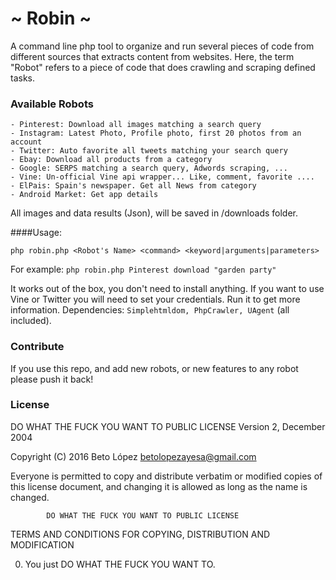 # ~ Robin ~

A command line php tool to organize and run several pieces of code from different sources that extracts content from websites.
Here, the term "Robot" refers to a piece of code that does crawling and scraping defined tasks.




### Available Robots

    - Pinterest: Download all images matching a search query
    - Instagram: Latest Photo, Profile photo, first 20 photos from an account
    - Twitter: Auto favorite all tweets matching your search query
    - Ebay: Download all products from a category
    - Google: SERPS matching a search query, Adwords scraping, ...
    - Vine: Un-official Vine api wrapper... Like, comment, favorite ....
    - ElPais: Spain's newspaper. Get all News from category
    - Android Market: Get app details
    
All images and data results (Json), will be saved in /downloads folder.

####Usage: 

	php robin.php <Robot's Name> <command> <keyword|arguments|parameters>
	


For example: `php robin.php Pinterest download "garden party"`

It works out of the box, you don't need to install anything. If you want to use Vine or Twitter you will need to set your credentials. Run it to get more information. Dependencies: `Simplehtmldom, PhpCrawler, UAgent` (all included).
### Contribute
If you use this repo, and add new robots, or new features to any robot please push it back!

### License
 DO WHAT THE FUCK YOU WANT TO PUBLIC LICENSE 
                    Version 2, December 2004 

 Copyright (C) 2016 Beto López <betolopezayesa@gmail.com>

 Everyone is permitted to copy and distribute verbatim or modified 
 copies of this license document, and changing it is allowed as long 
 as the name is changed. 

            DO WHAT THE FUCK YOU WANT TO PUBLIC LICENSE 
   TERMS AND CONDITIONS FOR COPYING, DISTRIBUTION AND MODIFICATION 

  0. You just DO WHAT THE FUCK YOU WANT TO.
  
